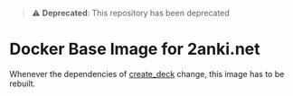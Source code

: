 > :warning: **Deprecated**: This repository has been deprecated

# Docker Base Image for 2anki.net

Whenever the dependencies of [create_deck](https://github.com/2anki/create_deck) change, this image has to be rebuilt.
